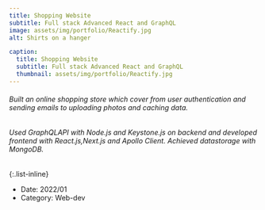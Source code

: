 ```yaml
---
title: Shopping Website
subtitle: Full stack Advanced React and GraphQL 
image: assets/img/portfolio/Reactify.jpg
alt: Shirts on a hanger

caption:
  title: Shopping Website
  subtitle: Full stack Advanced React and GraphQL 
  thumbnail: assets/img/portfolio/Reactify.jpg
---
```

###### Built an online shopping store which cover from user authentication and sending emails to uploading photos and caching data.
###### Used GraphQLAPI with Node.js and Keystone.js on backend and developed frontend with React.js,Next.js and Apollo Client. Achieved datastorage with MongoDB.


{:.list-inline} 
- Date: 2022/01
- Category: Web-dev
